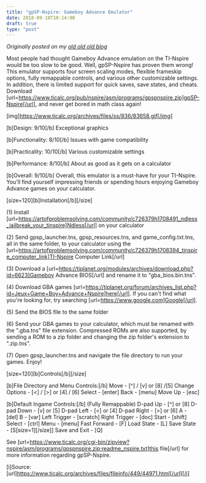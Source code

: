 ```yaml
---
title: "gpSP-Nspire: Gameboy Advance Emulator"
date: 2018-09-18T10:14:00
draft: true
type: "post"
---
```



*Originally posted on my [old old old blog](https://artofproblemsolving.com/community/c726379h1709307_gpspnspire_gameboy_advance_emulator)*


Most people had thought Gameboy Advance emulation on the TI-Nspire would be too slow to be good. Well, gpSP-Nspire has proven them wrong! This emulator supports four screen scaling modes, flexible frameskip options, fully remappable controls, and various other customizable settings. In addition, there is limited support for quick saves, save states, and cheats. Download [url=https://www.ticalc.org/pub/nspire/asm/programs/gpspnspire.zip]gpSP-Nspire[/url], and never get bored in math class again!

[img]https://www.ticalc.org/archives/files/ss/836/83658.gif[/img]

[b]Design: 9/10[/b]
Exceptional graphics

[b]Functionality: 8/10[/b]
Issues with game compatibility

[b]Practicality: 10/10[/b]
Various customizable settings

[b]Performance: 8/10[/b]
About as good as it gets on a calculator

[b]Overall: 9/10[/b]
Overall, this emulator is a must-have for your TI-Nspire. You'll find yourself impressing friends or spending hours enjoying Gameboy Advance games on your calculator.

[size=120][b]Installation[/b][/size]

(1) Install [url=https://artofproblemsolving.com/community/c726379h1708491_ndless_jailbreak_your_tinspire]Ndless[/url] on your calculator

(2) Send gpsp_launcher.tns, gpsp_resources.tns, and game_config.txt.tns, all in the same folder, to your calculator using the [url=https://artofproblemsolving.com/community/c726379h1708394_tinspire_computer_link]TI-Nspire Computer Link[/url]

(3) Download a [url=https://tiplanet.org/modules/archives/download.php?id=6623]Gameboy Advance BIOS[/url] and rename it to "gba_bios.bin.tns".

(4) Download GBA games [url=https://tiplanet.org/forum/archives_list.php?id=Jeux+Game+Boy+Advance+Nspire]here[/url]. If you can't find what you're looking for, try searching [url=https://www.google.com]Google[/url].

(5) Send the BIOS file to the same folder

(6) Send your GBA games to your calculator, which must be renamed with the ".gba.tns" file extension. Compressed ROMs are also supported, by sending a ROM to a zip folder and changing the zip folder's extension to ".zip.tns".

(7) Open gpsp_launcher.tns and navigate the file directory to run your games. Enjoy!


[size=120][b]Controls[/b][/size]

[b]File Directory and Menu Controls:[/b]
Move - [^] / [v] or [8] /[5]
Change Options - [<] / [>] or [4] / [6]
Select - [enter]
Back - [menu]
Move Up - [esc]

[b]Default Ingame Controls:[/b] (Fully Remappable)
D-pad Up - [^] or [8]
D-pad Down - [v] or [5]
D-pad Left - [<] or [4]
D-pad Right - [>] or [6]
A - [del]
B - [var]
Left Trigger - [scratch]
Right Trigger - [doc]
Start - [shift]
Select - [ctrl]
Menu - [menu]
Fast Forward - [F]
Load State - [L]
Save State - [S[size=1][/size]]
Save and Exit - [Q]


See [url=https://www.ticalc.org/cgi-bin/zipview?nspire/asm/programs/gpspnspire.zip;readme_nspire.txt]this file[/url] for more information regarding gpSP-Nspire.

[i]Source: [url]https://www.ticalc.org/archives/files/fileinfo/449/44971.html[/url][/i]
